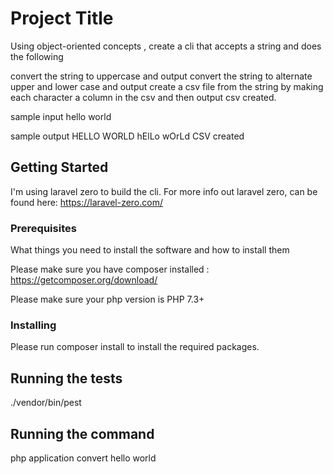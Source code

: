 # Project Title

Using object-oriented concepts , create a cli that accepts a string and does the following 

convert the string to uppercase and output
convert the string to alternate upper and lower case and output 
create a csv file from the string by making each character a column in the csv and then output
csv created.

sample input 
hello world 

sample output
HELLO WORLD
hElLo wOrLd
CSV created

## Getting Started

I'm using laravel zero to build the cli. For more info out laravel zero, can be found here: https://laravel-zero.com/

### Prerequisites

What things you need to install the software and how to install them

Please make sure you have composer installed : https://getcomposer.org/download/

Please make sure your php version is PHP 7.3+

### Installing

Please run composer install to install the required packages.

## Running the tests
./vendor/bin/pest

## Running the command
php application convert hello world 


